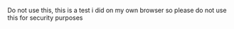 Do not use this, this is a test i did on my own browser so please do not use this for security purposes
